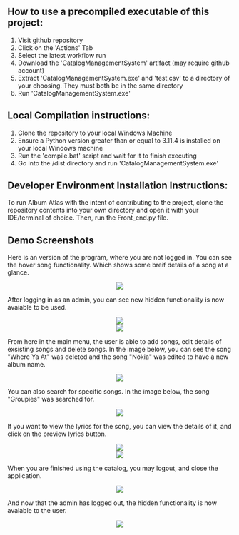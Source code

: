 ## How to use a precompiled executable of this project:
1. Visit github repository
2. Click on the 'Actions' Tab
3. Select the latest workflow run
4. Download the 'CatalogManagementSystem' artifact (may require github account)
5. Extract 'CatalogManagementSystem.exe' and 'test.csv' to a directory of your choosing. They must both be in the same directory
6. Run 'CatalogManagementSystem.exe'

## Local Compilation instructions:
1. Clone the repository to your local Windows Machine
2. Ensure a Python version greater than or equal to 3.11.4 is installed on your local Windows machine
3. Run the 'compile.bat' script and wait for it to finish executing
4. Go into the /dist directory and run 'CatalogManagementSystem.exe'


## Developer Environment Installation Instructions:
To run Album Atlas with the intent of contributing to the project, clone the repository contents into your own directory and open it with your IDE/terminal of choice. Then, run the Front_end.py file.

## Demo Screenshots

Here is an version of the program, where you are not logged in. You can see the hover song functionality. Which shows some breif details of a song at a glance. 

<div align="center">
  <img src=".\Demo Screenshots\Demo1.png" />
</div>

After logging in as an admin, you can see new hidden functionality is now avaiable to be used.

<div align="center">
  <img src=".\Demo Screenshots\Demo2.png" />
</div>

<div align="center">
  <img src=".\Demo Screenshots\Demo3.png" />
</div>

From here in the main menu, the user is able to add songs, edit details of exsisting songs and delete songs. In the image below, you can see the song "Where Ya At" was deleted and the song "Nokia" was edited to have a new album name.

<div align="center">
  <img src=".\Demo Screenshots\Demo4.png" />
</div>

You can also search for specific songs. In the image below, the song "Groupies" was searched for.


<div align="center">
  <img src=".\Demo Screenshots\Demo5.png" />
</div>

If you want to view the lyrics for the song, you can view the details of it, and click on the preview lyrics button. 

<div align="center">
  <img src=".\Demo Screenshots\Demo6.png" />
</div>

<div align="center">
  <img src=".\Demo Screenshots\Demo7.png" />
</div>

When you are finished using the catalog, you may logout, and close the application.

<div align="center">
  <img src=".\Demo Screenshots\Demo8.png" />
</div>

And now that the admin has logged out, the hidden functionality is now avaiable to the user. 

<div align="center">
  <img src=".\Demo Screenshots\Demo9.png" />
</div>

